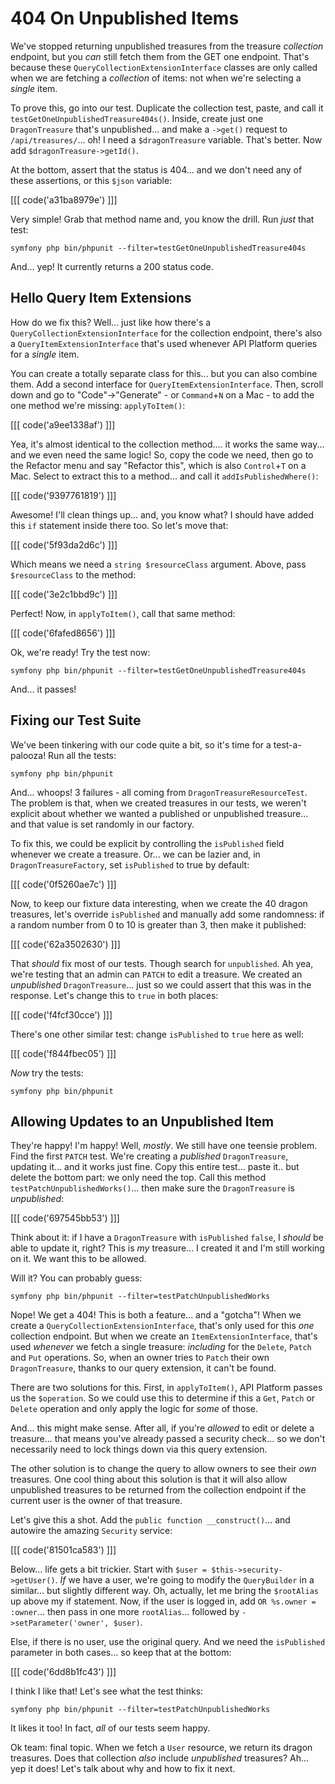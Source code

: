 # 404 On Unpublished Items

We've stopped returning unpublished treasures from the treasure *collection* endpoint,
but you *can* still fetch them from the GET one endpoint. That's
because these `QueryCollectionExtensionInterface` classes are only called when
we are fetching a *collection* of items: not when we're selecting a *single* item.

To prove this, go into our test. Duplicate the collection test, paste, and
call it `testGetOneUnpublishedTreasure404s()`. Inside, create just one `DragonTreasure`
that's unpublished... and make a `->get()` request to `/api/treasures/`... oh!
I need a `$dragonTreasure` variable. That's better. Now add `$dragonTreasure->getId()`.

At the bottom, assert that the status is 404... and we don't need any of these assertions,
or this `$json` variable:

[[[ code('a31ba8979e') ]]]

Very simple! Grab that method name and, you know the drill. Run *just*
that test:

```terminal-silent
symfony php bin/phpunit --filter=testGetOneUnpublishedTreasure404s
```

And... yep! It currently returns a 200 status code.

## Hello Query Item Extensions

How do we fix this? Well... just like how there's a
`QueryCollectionExtensionInterface` for the collection endpoint, there's also a
`QueryItemExtensionInterface` that's used whenever API Platform queries for a
*single* item.

You can create a totally separate class for this... but you can also combine them.
Add a second interface for `QueryItemExtensionInterface`. Then, scroll down and go
to "Code"->"Generate" - or `Command`+`N` on a Mac - to add the one method we're
missing: `applyToItem()`:

[[[ code('a9ee1338af') ]]]

Yea, it's almost identical to the collection method.... it works the same way...
and we even need the same logic! So, copy the code we need, then go to the
Refactor menu and say "Refactor this", which is also `Control`+`T` on a Mac. Select
to extract this to a method... and call it `addIsPublishedWhere()`:

[[[ code('9397761819') ]]]

Awesome! I'll clean things up... and, you know what? I should have added this
`if` statement inside there too. So let's move that:

[[[ code('5f93da2d6c') ]]]

Which means we need a `string $resourceClass` argument. Above, pass
`$resourceClass` to the method:

[[[ code('3e2c1bbd9c') ]]]

Perfect! Now, in `applyToItem()`, call that same method:

[[[ code('6fafed8656') ]]]

Ok, we're ready! Try the test now:

```terminal-silent
symfony php bin/phpunit --filter=testGetOneUnpublishedTreasure404s
```

And... it passes!

## Fixing our Test Suite

We've been tinkering with our code quite a bit, so it's time for a test-a-palooza!
Run all the tests:

```terminal
symfony php bin/phpunit
```

And... whoops! 3 failures - all coming from `DragonTreasureResourceTest`. The
problem is that, when we created treasures in our tests, we weren't explicit about
whether we wanted a published or unpublished treasure... and that value is set
randomly in our factory.

To fix this, we could be explicit by controlling the `isPublished` field whenever
we create a treasure. Or... we can be lazier and, in `DragonTreasureFactory`, set
`isPublished` to true by default:

[[[ code('0f5260ae7c') ]]]

Now, to keep our fixture data interesting, when we create the 40 dragon treasures,
let's override `isPublished` and manually add some randomness: if a random number
from 0 to 10 is greater than 3, then make it published:

[[[ code('62a3502630') ]]]

That *should* fix most of our tests. Though search for `unpublished`. Ah yea,
we're testing that an admin can `PATCH` to edit a treasure. We created an *unpublished*
`DragonTreasure`... just so we could assert that this was in the response.
Let's change this to `true` in both places:

[[[ code('f4fcf30cce') ]]]

There's one other similar test: change `isPublished` to `true` here as well:

[[[ code('f844fbec05') ]]]

*Now* try the tests:

```terminal-silent
symfony php bin/phpunit
```

## Allowing Updates to an Unpublished Item

They're happy! I'm happy! Well, *mostly*. We still have one teensie problem. Find
the first `PATCH` test. We're creating a *published* `DragonTreasure`, updating
it... and it works just fine. Copy this entire test... paste it.. but delete the
bottom part: we only need the top. Call this method `testPatchUnpublishedWorks()`...
then  make sure the `DragonTreasure` is *unpublished*:

[[[ code('697545bb53') ]]]

Think about it: if I have a `DragonTreasure` with `isPublished` `false`,
I *should* be able to update it, right? This is *my* treasure... I created it and
I'm still working on it. We want this to be allowed.

Will it? You can probably guess:

```terminal-silent
symfony php bin/phpunit --filter=testPatchUnpublishedWorks
```

Nope! We get a 404! This is both a feature... and a "gotcha"! When we
create a `QueryCollectionExtensionInterface`, that's only used for this *one*
collection endpoint. But when we create an `ItemExtensionInterface`, that's used
*whenever* we fetch a single treasure: *including* for the `Delete`, `Patch` and
`Put` operations. So, when an owner tries to `Patch` their own `DragonTreasure`,
thanks to our query extension, it can't be found.

There are two solutions for this. First, in `applyToItem()`, API Platform passes
us the `$operation`. So we could use this to determine if this a `Get`,
`Patch` or `Delete` operation and only apply the logic for *some* of those.

And... this might make sense. After all, if you're *allowed* to edit or delete a
treasure... that means you've already passed a security check... so we don't
necessarily need to lock things down via this query extension.

The other solution is to change the query to allow owners to see their *own* treasures.
One cool thing about this solution is that it will also allow unpublished treasures
to be returned from the collection endpoint if the current user is the owner of
that treasure.

Let's give this a shot. Add the `public function __construct()`... and autowire
the amazing `Security` service:

[[[ code('81501ca583') ]]]

Below... life gets a bit trickier. Start with `$user = $this->security->getUser()`.
*If* we have a user, we're going to modify the `QueryBuilder` in a similar...
but slightly different way. Oh, actually, let me bring the `$rootAlias` up above
my if statement. Now, if the user is logged in, add `OR %s.owner = :owner`...
then pass in one more `rootAlias`... followed by `->setParameter('owner', $user)`.

Else, if there is no user, use the original query. And we need the `isPublished`
parameter in both cases... so keep that at the bottom:

[[[ code('6dd8b1fc43') ]]]

I think I like that! Let's see what the test thinks:

```terminal-silent
symfony php bin/phpunit --filter=testPatchUnpublishedWorks
```

It likes it too! In fact, *all* of our tests seem happy.

Ok team: final topic. When we fetch a `User` resource, we return its dragon treasures.
Does that collection *also* include *unpublished* treasures? Ah... yep it does! Let's
talk about why and how to fix it next.
